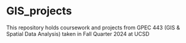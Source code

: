 # GIS_projects
This repository holds coursework and projects from GPEC 443 (GIS &amp; Spatial Data Analysis) taken in Fall Quarter 2024 at UCSD
